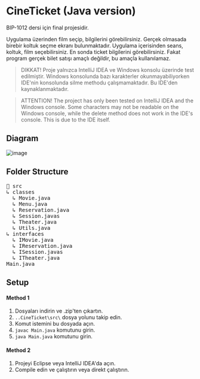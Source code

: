 # CineTicket (Java version)
BIP-1012 dersi için final projesidir.

Uygulama üzerinden film seçip, bilgilerini görebilirsiniz. Gerçek olmasada birebir koltuk seçme ekranı bulunmaktadır. Uygulama içerisinden seans, koltuk, film seçebilirsiniz. En sonda ticket bilgilerini görebilirsiniz. Fakat program gerçek bilet satışı amaçlı değildir, bu amaçla kullanılamaz.

> DIKKAT! Proje yalnızca IntelliJ IDEA ve Windows konsolu üzerinde test edilmiştir. Windows konsolunda bazı karakterler okunmayabiliyorken IDE'nin konsolunda silme methodu çalışmamaktadır. Bu IDE'den kaynaklanmaktadır.

> ATTENTION! The project has only been tested on IntelliJ IDEA and the Windows console. Some characters may not be readable on the Windows console, while the delete method does not work in the IDE's console. This is due to the IDE itself.
## Diagram
![image](https://github.com/c4nkn/cineticket-java/assets/56227236/a11108ea-75c2-4c21-93ed-4a83e05632c9)

## Folder Structure
<pre>📁 src<br/>↳ classes<br/>  ↳ Movie.java<br/>  ↳ Menu.java<br/>  ↳ Reservation.java<br/>  ↳ Session.javas<br/>  ↳ Theater.java<br/>  ↳ Utils.java<br/>↳ interfaces<br/>  ↳ IMovie.java<br/>  ↳ IReservation.java<br/>  ↳ ISession.javas<br/>  ↳ ITheater.java<br/>Main.java</pre>

## Setup 
#### Method 1
1. Dosyaları indirin ve .zip'ten çıkartın.
2. `..CineTicket\src\` dosya yolunu takip edin.
3. Komut istemini bu dosyada açın.
4. `javac Main.java` komutunu girin.
5. `java Main.java` komutunu girin.

#### Method 2
1. Projeyi Eclipse veya IntelliJ IDEA'da açın.
2. Compile edin ve çalıştırın veya direkt çalıştırın.
